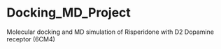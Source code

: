 # Docking_MD_Project
Molecular docking and MD simulation of Risperidone with D2 Dopamine receptor (6CM4)
